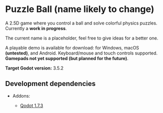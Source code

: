 # Puzzle Ball (name likely to change)

A 2.5D game where you control a ball and solve colorful physics puzzles. Currently a **work in progress**.

The current name is a placeholder, feel free to give ideas for a better one.

A playable demo is available for download: for Windows, macOS **(untested)**, and Android. Keyboard/mouse and touch controls supported. **Gamepads not yet supported (but planned for the future)**.

**Target Godot version:** 3.5.2

## Development dependencies

- Addons:
  
  - [Qodot 1.7.3](https://github.com/QodotPlugin/qodot-plugin)


